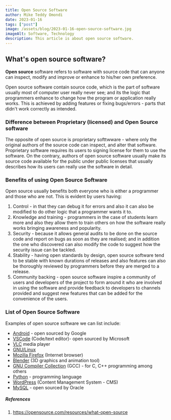```yaml
---
title: Open Source Software
author: Mike Teddy Omondi
date: 2023-01-16
tags: ["post"]
image: /assets/blog/2023-01-16-open-source-software.jpg
imageAlt: Software, Technology
description: This article is about open source software.
---
```


## What's open source software?

**Open source** software refers to software with source code that can anyone can inspect, modify and improve or enhance to his/her own preference.

Open source software contain source code, which is the part of software usually most of computer user really never see; and its the logic that programmers enhance to change how the program or application really works. This is achieved by adding features or fixing bugs/errors - parts that didn't work correctly as intended.

### Difference between Proprietary (licensed) and Open Source software

The opposite of open source is proprietary softtwware - where only the original authors of the source code can inspect, and alter that software. Proprietary software requires its users to signing license for them to use the software. On the contrary, authors of open source software usually make its source code available for the public under public licenses that usually describes how its users can really use the software in detail.



### Benefits of using Open Source Software

Open source usually benefits both everyone who is either a programmer and those who are not. This is evident by users having:

1. Control - in that they can debug it for errors and also it can also be modified to do other logic that a programmer wants it to.
2. Knowledge and training - programmers in the case of students learn more and also they allow them to train others on how the software really works bringing awareness and popularity.
3. Security - because it allows general audits to be done on the source code and report on bugs as soon as they are realised; and in addition the one who discovered can also modify the code to suggest how the security issue can be tackled.
4. Stability - having open standards by design, open source software tend to be stable with known durations of releases and also features can also be thoroughly reviewed by programmers before they are merged to a release.
5. Community backing - open source software inspire a community of users and developers of the project to form around it who are involved in using the software and provide feedback to developers to channels provided and suggest new features that can be added for the convenience of the users.

### List of Open Source Software

Examples of open source software we can list include:

- [Android](https://www.android.com/) - open sourced by Google
- [VSCode](https://code.visualstudio.com) (Code/text editor)- open sourced by Microsoft
- [VLC](https://www.videolan.org/vlc/) media player
- [GNU/Linux](https://www.getgnulinux.org/en/linux/)
- [Mozilla Firefox](https://www.mozilla.org/en-US/firefox/new/) (Internet browser)
- [Blender](https://www.blender.org) (3D graphics and animation tool)
- [GNU Compiler Collection](https://gcc.gnu.org) (GCC) - for C, C++ programming among others
- [Python](https://www.python.org) - programming language
- [WordPress](https://wordpress.com) (Content Management System - CMS)
- [MySQL](https://www.mysql.com) - open sourced by Oracle

##### References

1. https://opensource.com/resources/what-open-source

